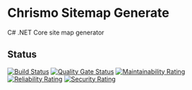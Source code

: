 # Chrismo Sitemap Generate
C# .NET Core site map generator

## Status
[![Build Status](https://dev.azure.com/ChrismoBV/OpenSource/_apis/build/status/ChrismoNL.Chrismo-Sitemap-Generator?branchName=main)](https://dev.azure.com/ChrismoBV/OpenSource/_build/latest?definitionId=45&branchName=main)
[![Quality Gate Status](https://sonarcloud.io/api/project_badges/measure?project=ChrismoNL_Chrismo-Sitemap-Generator&metric=alert_status)](https://sonarcloud.io/dashboard?id=ChrismoNL_Chrismo-Sitemap-Generator)
[![Maintainability Rating](https://sonarcloud.io/api/project_badges/measure?project=ChrismoNL_Chrismo-Sitemap-Generator&metric=sqale_rating)](https://sonarcloud.io/dashboard?id=ChrismoNL_Chrismo-Sitemap-Generator)
[![Reliability Rating](https://sonarcloud.io/api/project_badges/measure?project=ChrismoNL_Chrismo-Sitemap-Generator&metric=reliability_rating)](https://sonarcloud.io/dashboard?id=ChrismoNL_Chrismo-Sitemap-Generator)
[![Security Rating](https://sonarcloud.io/api/project_badges/measure?project=ChrismoNL_Chrismo-Sitemap-Generator&metric=security_rating)](https://sonarcloud.io/dashboard?id=ChrismoNL_Chrismo-Sitemap-Generator)

